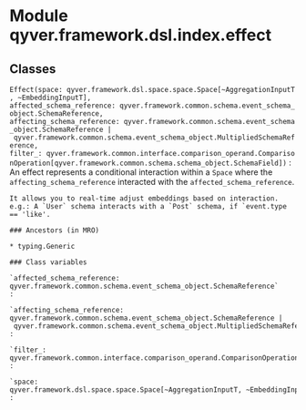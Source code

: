 Module qyver.framework.dsl.index.effect
=============================================

Classes
-------

`Effect(space: qyver.framework.dsl.space.space.Space[~AggregationInputT, ~EmbeddingInputT], affected_schema_reference: qyver.framework.common.schema.event_schema_object.SchemaReference, affecting_schema_reference: qyver.framework.common.schema.event_schema_object.SchemaReference | qyver.framework.common.schema.event_schema_object.MultipliedSchemaReference, filter_: qyver.framework.common.interface.comparison_operand.ComparisonOperation[qyver.framework.common.schema.schema_object.SchemaField])`
:   An effect represents a conditional interaction within a `Space` where the
    `affecting_schema_reference` interacted with the `affected_schema_reference`.
    
    It allows you to real-time adjust embeddings based on interaction.
    e.g.: A `User` schema interacts with a `Post` schema, if `event.type == 'like'.

    ### Ancestors (in MRO)

    * typing.Generic

    ### Class variables

    `affected_schema_reference: qyver.framework.common.schema.event_schema_object.SchemaReference`
    :

    `affecting_schema_reference: qyver.framework.common.schema.event_schema_object.SchemaReference | qyver.framework.common.schema.event_schema_object.MultipliedSchemaReference`
    :

    `filter_: qyver.framework.common.interface.comparison_operand.ComparisonOperation[qyver.framework.common.schema.schema_object.SchemaField]`
    :

    `space: qyver.framework.dsl.space.space.Space[~AggregationInputT, ~EmbeddingInputT]`
    :
